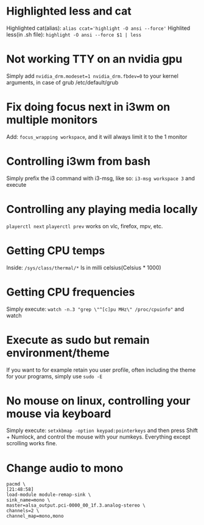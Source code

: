 # Highlighted less and cat
Highlighted cat(alias): `alias ccat='highlight -O ansi --force'`
Highlited less(in .sh file): `highlight -O ansi --force $1 | less`

# Not working TTY on an nvidia gpu
Simply add `nvidia_drm.modeset=1 nvidia_drm.fbdev=0` to your kernel arguments, in case of grub /etc/default/grub

# Fix doing focus next in i3wm on multiple monitors
Add: `focus_wrapping workspace`, and it will always limit it to the 1 monitor

# Controlling i3wm from bash
Simply prefix the i3 command with i3-msg, like so: `i3-msg workspace 3` and execute
 
# Controlling any playing media locally
`playerctl next`
`playerctl prev`
works on vlc, firefox, mpv, etc.

# Getting CPU temps
Inside: `/sys/class/thermal/*`
Is in milli celsius(Celsius * 1000)

# Getting CPU frequencies
Simply execute: `watch -n.3 "grep \"^[c]pu MHz\" /proc/cpuinfo"` and watch

# Execute as sudo but remain environment/theme
If you want to for example retain you user profile, often including the theme for your programs, simply use `sudo -E`

# No mouse on linux, controlling your mouse via keyboard
Simply execute: `setxkbmap -option keypad:pointerkeys` and then press Shift + Numlock, and control the mouse with your numkeys. Everything except scrolling works fine.

# Change audio to mono
```
pacmd \                                                                                                          [21:48:58]
load-module module-remap-sink \
sink_name=mono \
master=alsa_output.pci-0000_00_1f.3.analog-stereo \
channels=2 \
channel_map=mono,mono
```

